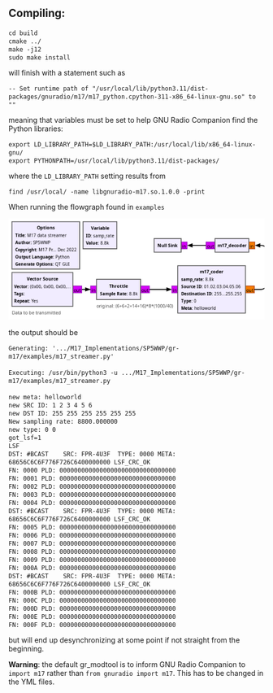 ## Compiling:

```
cd build
cmake ../
make -j12
sudo make install
```

will finish with a statement such as
```
-- Set runtime path of "/usr/local/lib/python3.11/dist-packages/gnuradio/m17/m17_python.cpython-311-x86_64-linux-gnu.so" to ""
```
meaning that variables must be set to help GNU Radio Companion find the Python libraries:

```
export LD_LIBRARY_PATH=$LD_LIBRARY_PATH:/usr/local/lib/x86_64-linux-gnu/
export PYTHONPATH=/usr/local/lib/python3.11/dist-packages/
```

where the ``LD_LIBRARY_PATH`` setting results from

```
find /usr/local/ -name libgnuradio-m17.so.1.0.0 -print
```

When running the flowgraph found in ``examples`` 

<img src="examples/m17_streamer.png">

the output should be

```
Generating: '.../M17_Implementations/SP5WWP/gr-m17/examples/m17_streamer.py'

Executing: /usr/bin/python3 -u .../M17_Implementations/SP5WWP/gr-m17/examples/m17_streamer.py

new meta: helloworld
new SRC ID: 1 2 3 4 5 6
new DST ID: 255 255 255 255 255 255
New sampling rate: 8800.000000
new type: 0 0
got_lsf=1
LSF
DST: #BCAST    SRC: FPR-4U3F  TYPE: 0000 META: 68656C6C6F776F726C6400000000 LSF_CRC_OK 
FN: 0000 PLD: 00000000000000000000000000000000
FN: 0001 PLD: 00000000000000000000000000000000
FN: 0002 PLD: 00000000000000000000000000000000
FN: 0003 PLD: 00000000000000000000000000000000
FN: 0004 PLD: 00000000000000000000000000000000
DST: #BCAST    SRC: FPR-4U3F  TYPE: 0000 META: 68656C6C6F776F726C6400000000 LSF_CRC_OK 
FN: 0005 PLD: 00000000000000000000000000000000
FN: 0006 PLD: 00000000000000000000000000000000
FN: 0007 PLD: 00000000000000000000000000000000
FN: 0008 PLD: 00000000000000000000000000000000
FN: 0009 PLD: 00000000000000000000000000000000
FN: 000A PLD: 00000000000000000000000000000000
DST: #BCAST    SRC: FPR-4U3F  TYPE: 0000 META: 68656C6C6F776F726C6400000000 LSF_CRC_OK 
FN: 000B PLD: 00000000000000000000000000000000
FN: 000C PLD: 00000000000000000000000000000000
FN: 000D PLD: 00000000000000000000000000000000
FN: 000E PLD: 00000000000000000000000000000000
FN: 000F PLD: 00000000000000000000000000000000
```
but will end up desynchronizing at some point if not straight from the beginning.

**Warning**: the default gr_modtool is to inform GNU Radio Companion to ``import m17`` rather than
``from gnuradio import m17``. This has to be changed in the YML files.
